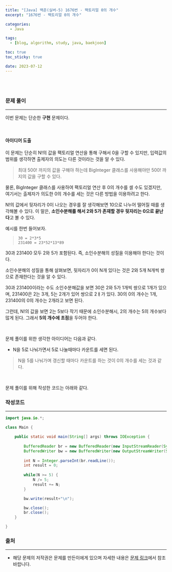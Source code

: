 ```yaml
---
title: "[Java] 백준(실버-5) 1676번 - 팩토리얼 0의 개수"
excerpt: "1676번 - 팩토리얼 0의 개수"

categories:
  - Java

tags:
  - [blog, algorithm, study, java, baekjoon]

toc: true
toc_sticky: true

date: 2023-07-12
---
```


<br><br>

### 문제 풀이

---

이번 문제는 단순한 **구현** 문제이다.

<br>

#### 아이디어 도출

이 문제는 단순히 N!의 값을 팩토리얼 연산을 통해 구해서 0을 구할 수 있지만, 입력값의 범위를 생각하면 출제자의 의도는 다른 것이라는 것을 알 수 있다. 

> 최대 500! 까지의 값을 구해야 하는데 BigInteger 클래스를 사용해야만 500! 까지의 값을 구할 수 있다.

물론, BigInteger 클래스를 사용하여 팩토리얼 연산 후 0의 개수를 셀 수도 있겠지만, 여기서는 출제자가 의도한 0의 개수를 세는 것은 다른 방법을 이용하려고 한다.

N!의 값에서 뒷자리가 0이 나오는 경우를 잘 생각해보면 10으로 나누어 떨어질 때를 생각해볼 수 있다. 이 말은, **소인수분해를 해서 2와 5가 존재할 경우 뒷자리는 0으로 끝난다**고 볼 수 있다.

예시를 한번 들어보자.

> `30 = 2*3*5` <br>
`231400 = 23*52*13*89`

30과 231400 모두 2와 5가 포함된다. 즉, 소인수분해의 성질을 이용해야 한다는 것이다.

소인수분해의 성질을 통해 살펴보면, 뒷자리가 0이 N개 있다는 것은 2와 5개 N개씩 쌍으로 존재한다는 것을 알 수 있다.

30과 231400이라는 수도 소인수분해값을 보면 30은 2와 5가 1개씩 쌍으로 1개가 있으며, 231400은 2는 3개, 5는 2개가 있어 쌍으로 2ㅐ가 있다. 30의 0의 개수는 1개, 231400의 0의 개수는 2개라고 보면 된다.

그런데, N!의 값을 보면 2는 5보다 작기 때문에 소인수분해시, 2의 개수는 5의 개수보다 많게 된다. 그래서 **5의 개수에 초점**을 두어야 한다. 

<br>

문제 풀이를 위한 생각한 아이디어는 다음과 같다.

- N을 5로 나눠가면서 5로 나눌때마다 카운트를 세면 된다.
> N을 5를 나눠가며 갱신할 때마다 카운트를 하는 것이 0의 개수를 세는 것과 같다.

<br>

문제 풀이를 위해 작성한 코드는 아래와 같다.

### 작성코드

---

```java
import java.io.*;

class Main {    

    public static void main(String[] args) throws IOException {
        
        BufferedReader br = new BufferedReader(new InputStreamReader(System.in));
        BufferedWriter bw = new BufferedWriter(new OutputStreamWriter(System.out));
        
        int N = Integer.parseInt(br.readLine());
        int result = 0;
        
        while(N >= 5) {
            N /= 5;
            result += N;
        }

        bw.write(result+"\n");

        bw.close();
        br.close();
    }    

}
```

### 출처

---

- 해당 문제의 저작권은 문제를 만든이에게 있으며 자세한 내용은 [문제 링크](https://www.acmicpc.net/problem/1676)에서 참조바랍니다.